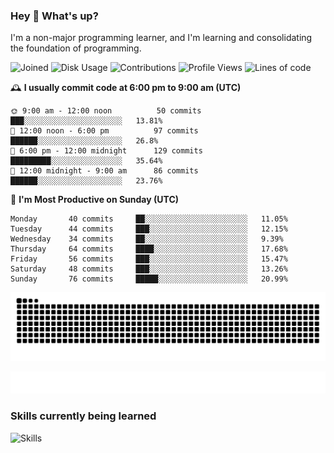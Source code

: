 ### Hey :wave: What's up?

I'm a non-major programming learner, and I'm learning and consolidating the foundation of programming.

<!--START_SECTION:waka-->
![Joined](http://img.shields.io/badge/Joined-7%20years%20ago-6D67E4?style=flat&labelColor=453C67)
![Disk Usage](http://img.shields.io/badge/Github%27s%20Storage-598.4%20MB-FD841F?style=flat&labelColor=E14D2A)
![Contributions](http://img.shields.io/badge/Contributions%20in%202023-147-7DCE13?style=flat&labelColor=2B7A0B)
![Profile Views](http://img.shields.io/badge/Profile%20Views-1-3AB4F2?style=flat&labelColor=0078AA)
![Lines of code](https://img.shields.io/badge/Lines%20of%20code-2%20Million%20Lines%20of%20code-FF8B8B?style=flat&labelColor=EB4747)

🕰️ **I usually commit code at 6:00 pm to 9:00 am (UTC)** 

```text
🌞 9:00 am - 12:00 noon          50 commits     ███░░░░░░░░░░░░░░░░░░░░░░   13.81% 
🌆 12:00 noon - 6:00 pm          97 commits     ██████░░░░░░░░░░░░░░░░░░░   26.8% 
🌃 6:00 pm - 12:00 midnight      129 commits    █████████░░░░░░░░░░░░░░░░   35.64% 
🌙 12:00 midnight - 9:00 am      86 commits     ██████░░░░░░░░░░░░░░░░░░░   23.76%
```
📅 **I'm Most Productive on Sunday (UTC)** 

```text
Monday       40 commits     ██░░░░░░░░░░░░░░░░░░░░░░░   11.05% 
Tuesday      44 commits     ███░░░░░░░░░░░░░░░░░░░░░░   12.15% 
Wednesday    34 commits     ██░░░░░░░░░░░░░░░░░░░░░░░   9.39% 
Thursday     64 commits     ████░░░░░░░░░░░░░░░░░░░░░   17.68% 
Friday       56 commits     ███░░░░░░░░░░░░░░░░░░░░░░   15.47% 
Saturday     48 commits     ███░░░░░░░░░░░░░░░░░░░░░░   13.26% 
Sunday       76 commits     █████░░░░░░░░░░░░░░░░░░░░   20.99%
```

<!--END_SECTION:waka-->

![Snake animation](https://raw.githubusercontent.com/dirname/dirname/output/snake.svg)

![metrics](github-metrics.svg)

### Skills currently being learned

![Skills](https://skillicons.dev/icons?i=linux,rust,go,solidity,typescript,bash,git,postgres,mysql,redis,mongo,docker,kubernetes,grafana,prometheus)
